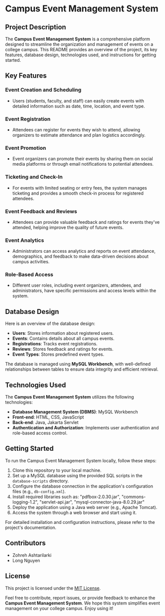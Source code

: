 # Campus Event Management System

## Project Description

The **Campus Event Management System** is a comprehensive platform designed to streamline the organization and management of events on a college campus. This README provides an overview of the project, its key features, database design, technologies used, and instructions for getting started.

## Key Features

### Event Creation and Scheduling
- Users (students, faculty, and staff) can easily create events with detailed information such as date, time, location, and event type.

### Event Registration
- Attendees can register for events they wish to attend, allowing organizers to estimate attendance and plan logistics accordingly.

### Event Promotion
- Event organizers can promote their events by sharing them on social media platforms or through email notifications to potential attendees.

### Ticketing and Check-In
- For events with limited seating or entry fees, the system manages ticketing and provides a smooth check-in process for registered attendees.

### Event Feedback and Reviews
- Attendees can provide valuable feedback and ratings for events they've attended, helping improve the quality of future events.

### Event Analytics
- Administrators can access analytics and reports on event attendance, demographics, and feedback to make data-driven decisions about campus activities.

### Role-Based Access
- Different user roles, including event organizers, attendees, and administrators, have specific permissions and access levels within the system.

## Database Design

Here is an overview of the database design:

- **Users**: Stores information about registered users.
- **Events**: Contains details about all campus events.
- **Registrations**: Tracks event registrations.
- **Reviews**: Stores feedback and ratings for events.
- **Event Types**: Stores predefined event types.

The database is managed using **MySQL Workbench**, with well-defined relationships between tables to ensure data integrity and efficient retrieval.

## Technologies Used

The **Campus Event Management System** utilizes the following technologies:

- **Database Management System (DBMS)**: MySQL Workbench
- **Front-end**: HTML, CSS, JavaScript
- **Back-end**: Java, Jakarta Servlet
- **Authentication and Authorization**: Implements user authentication and role-based access control.

## Getting Started

To run the Campus Event Management System locally, follow these steps:

1. Clone this repository to your local machine.
2. Set up a MySQL database using the provided SQL scripts in the `database-scripts` directory.
3. Configure the database connection in the application's configuration files (e.g., `db-config.xml`).
4. Install required libraries such as: "pdfbox-2.0.30.jar", "commons-logging-1.2", "servlet-api.jar", "mysql-connector-java-8.0.29.jar"
5. Deploy the application using a Java web server (e.g., Apache Tomcat).
6. Access the system through a web browser and start using it.

For detailed installation and configuration instructions, please refer to the project's documentation.

## Contributors

- Zohreh Ashtarilarki
- Long Nguyen

## License

This project is licensed under the [MIT License](LICENSE).

Feel free to contribute, report issues, or provide feedback to enhance the **Campus Event Management System**. We hope this system simplifies event management on your college campus. Enjoy using it!
